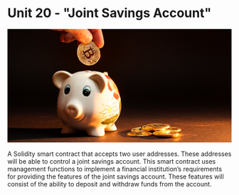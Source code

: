 # Unit 20 - "Joint Savings Account"

![alt=“”](Images/20-5-challenge-image.png)

A Solidity smart contract that accepts two user addresses. These addresses will be able to control a joint savings account. This smart contract uses management functions to implement a financial institution’s requirements for providing the features of the joint savings account. These features will consist of the ability to deposit and withdraw funds from the account.
